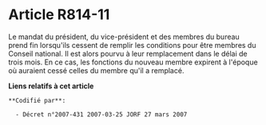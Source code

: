 # Article R814-11

Le mandat du président, du vice-président et des membres du bureau prend fin lorsqu'ils cessent de remplir les conditions
pour être membres du Conseil national. Il est alors pourvu à leur remplacement dans le délai de trois mois. En ce cas, les
fonctions du nouveau membre expirent à l'époque où auraient cessé celles du membre qu'il a remplacé.

**Liens relatifs à cet article**

	**Codifié par**:

	  - Décret n°2007-431 2007-03-25 JORF 27 mars 2007
